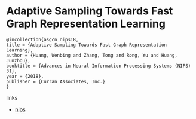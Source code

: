 # Adaptive Sampling Towards Fast Graph Representation Learning

```
@incollection{asgcn_nips18,
title = {Adaptive Sampling Towards Fast Graph Representation Learning},
author = {Huang, Wenbing and Zhang, Tong and Rong, Yu and Huang, Junzhou},
booktitle = {Advances in Neural Information Processing Systems (NIPS) 31},
year = {2018},
publisher = {Curran Associates, Inc.}
}
```

links
- [nips](https://nips.cc/Conferences/2018/Schedule?showEvent=11449)
